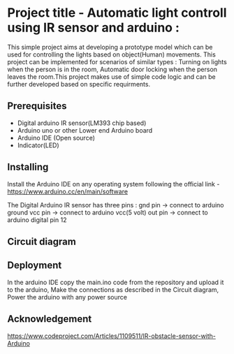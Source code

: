 # Project title - Automatic light controll using IR sensor and arduino :
              
This simple project aims at developing a prototype model which can be used for controlling the lights based on object(Human)
movements. This project can be implemented for scenarios of similar types : Turning on lights when the person is in the room,
Automatic door locking when the person leaves the room.This project makes use of simple code logic and can be further developed
based on specific requirments.


## Prerequisites   

- Digital arduino IR sensor(LM393 chip based) 
- Arduino uno or other Lower end Arduino board
- Arduino IDE (Open source)
- Indicator(LED)

## Installing 

Install the Arduino IDE on any operating system following the official link - https://www.arduino.cc/en/main/software

The Digital Arduino IR sensor has three pins :
                gnd pin -> connect to arduino ground
                vcc pin -> connect to arduino vcc(5 volt)
                out pin -> connect to arduino digital pin 12

## Circuit diagram

## Deployment

In the arduino IDE copy the main.ino code from the repository and upload it to the arduino, Make the connections as described in the 
Circuit diagram, Power the arduino with any power source

## Acknowledgement

https://www.codeproject.com/Articles/1109511/IR-obstacle-sensor-with-Arduino

